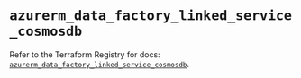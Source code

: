 # `azurerm_data_factory_linked_service_cosmosdb`

Refer to the Terraform Registry for docs: [`azurerm_data_factory_linked_service_cosmosdb`](https://registry.terraform.io/providers/hashicorp/azurerm/3.104.0/docs/resources/data_factory_linked_service_cosmosdb).
